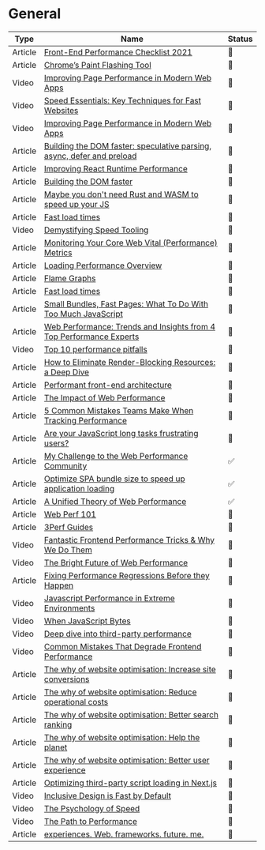 # General

| Type    | Name                                                                                                                                                                             | Status             |
| ------- | -------------------------------------------------------------------------------------------------------------------------------------------------------------------------------- | ------------------ |
| Article | [Front-End Performance Checklist 2021](https://www.smashingmagazine.com/2021/01/front-end-performance-2021-free-pdf-checklist/)                                                  | :bookmark_tabs:    |
| Article | [Chrome’s Paint Flashing Tool](https://engineering.entelo.com/chromes-paint-flashing-tool-b5c880849635)                                                                          | :bookmark_tabs:    |
| Video   | [Improving Page Performance in Modern Web Apps](https://www.youtube.com/watch?v=p_8oR9GFRvQ)                                                                                     | :bookmark_tabs:    |
| Video   | [Speed Essentials: Key Techniques for Fast Websites](https://www.youtube.com/watch?v=reztLS3vomE)                                                                                | :movie_camera:     |
| Video   | [Improving Page Performance in Modern Web Apps](https://vimeo.com/254858694)                                                                                                     | :bookmark_tabs:    |
| Article | [Building the DOM faster: speculative parsing, async, defer and preload](https://hacks.mozilla.org/2017/09/building-the-dom-faster-speculative-parsing-async-defer-and-preload/) | :bookmark_tabs:    |
| Article | [Improving React Runtime Performance](https://medium.com/quintoandar-tech-blog/improving-react-runtime-performance-dec0a5a4ffda)                                                 | :bookmark_tabs:    |
| Article | [Building the DOM faster](https://hacks.mozilla.org/2017/09/building-the-dom-faster-speculative-parsing-async-defer-and-preload/)                                                | :bookmark_tabs:    |
| Article | [Maybe you don't need Rust and WASM to speed up your JS](https://mrale.ph/blog/2018/02/03/maybe-you-dont-need-rust-to-speed-up-your-js.html)                                     | :bookmark_tabs:    |
| Article | [Fast load times](https://web.dev/fast/)                                                                                                                                         | :bookmark_tabs:    |
| Video   | [Demystifying Speed Tooling](https://www.youtube.com/watch?v=mLjxXPHuIJo)                                                                                                        | :movie_camera:     |
| Article | [Monitoring Your Core Web Vital (Performance) Metrics](https://requestmetrics.com/web-performance/monitoring-core-web-vital)                                                     | :bookmark_tabs:    |
| Article | [Loading Performance Overview](https://developers.google.com/web/fundamentals/performance/get-started)                                                                           | :bookmark_tabs:    |
| Article | [Flame Graphs](https://www.brendangregg.com/flamegraphs.html)                                                                                                                    | :bookmark_tabs:    |
| Article | [Fast load times](https://web.dev/fast/)                                                                                                                                         | :bookmark_tabs:    |
| Article | [Small Bundles, Fast Pages: What To Do With Too Much JavaScript](https://calibreapp.com/blog/bundle-size-optimization)                                                           | :bookmark_tabs:    |
| Article | [Web Performance: Trends and Insights from 4 Top Performance Experts](https://cloudinary.com/products/media_optimizer/web-performance-guide)                                     | :bookmark_tabs:    |
| Video   | [Top 10 performance pitfalls](https://www.youtube.com/watch?v=Lh9q3h2khlc)                                                                                                       | :movie_camera:     |
| Article | [How to Eliminate Render-Blocking Resources: a Deep Dive](https://sia.codes/posts/render-blocking-resources/)                                                                    | :bookmark_tabs:    |
| Article | [Performant front-end architecture](https://www.debugbear.com/blog/performant-front-end-architecture)                                                                            | :bookmark_tabs:    |
| Article | [The Impact of Web Performance](https://simplified.dev/performance/impact-of-web-performance)                                                                                    | :bookmark_tabs:    |
| Article | [5 Common Mistakes Teams Make When Tracking Performance](https://calibreapp.com/blog/common-mistakes-in-tracking-speed)                                                          | :bookmark_tabs:    |
| Article | [Are your JavaScript long tasks frustrating users?](https://www.speedcurve.com/blog/javascript-long-tasks/)                                                                      | :bookmark_tabs:    |
| Article | [My Challenge to the Web Performance Community](https://philipwalton.com/articles/my-challenge-to-the-web-performance-community/)                                                | :white_check_mark: |
| Article | [Optimize SPA bundle size to speed up application loading](https://medium.com/miro-engineering/optimize-spa-bundle-size-to-speed-up-application-loading-c988cef57257)            | :white_check_mark: |
| Article | [A Unified Theory of Web Performance](https://calendar.perfplanet.com/2021/a-unified-theory-of-web-performance/)                                                                 | :white_check_mark: |
| Article | [Web Perf 101](https://3perf.com/talks/web-perf-101)                                                                                                                             | :bookmark_tabs:    |
| Article | [3Perf Guides](https://3perf.com/content)                                                                                                                                        | :bookmark_tabs:    |
| Video   | [Fantastic Frontend Performance Tricks & Why We Do Them](https://www.youtube.com/watch?v=pSCHN4oU2JQ&ab_channel=estellevw)                                                       | :movie_camera:     |
| Video   | [The Bright Future of Web Performance](https://www.youtube.com/watch?v=Jz3Fu1o356g&ab_channel=WebConferencesAmsterdam)                                                           | :movie_camera:     |
| Article | [Fixing Performance Regressions Before they Happen](https://netflixtechblog.com/fixing-performance-regressions-before-they-happen-eab2602b86fe)                                  | :bookmark_tabs:    |
| Video   | [Javascript Performance in Extreme Environments](https://www.youtube.com/watch?v=Mk-t189JSe0)                                                                                    | :movie_camera:     |
| Video   | [When JavaScript Bytes](https://www.youtube.com/watch?v=GvUGN0AIfDE)                                                                                                             | :movie_camera:     |
| Video   | [Deep dive into third-party performance](https://www.youtube.com/watch?v=uXv9JFvrnwo)                                                                                            | :movie_camera:     |
| Video   | [Common Mistakes That Degrade Frontend Performance](https://www.youtube.com/watch?v=uVrp_A7rj_I)                                                                                 | :movie_camera:     |
| Article | [The why of website optimisation: Increase site conversions](https://fershad.com/writing/website-optimisation-increase-conversions-engagement/)                                  | :bookmark_tabs:    |
| Article | [The why of website optimisation: Reduce operational costs](https://fershad.com/writing/website-optimisation-reduce-operational-costs/)                                          | :bookmark_tabs:    |
| Article | [The why of website optimisation: Better search ranking](https://fershad.com/writing/website-optimisation-improve-search-ranking/)                                               | :bookmark_tabs:    |
| Article | [The why of website optimisation: Help the planet](https://fershad.com/writing/website-optimisation-reduce-environmental-impact/)                                                | :bookmark_tabs:    |
| Article | [The why of website optimisation: Better user experience](https://fershad.com/writing/website-optimisation-better-user-experience/)                                              | :bookmark_tabs:    |
| Article | [Optimizing third-party script loading in Next.js](https://web.dev/script-component)                                                                                             | :bookmark_tabs:    |
| Video   | [Inclusive Design is Fast by Default](https://www.youtube.com/watch?v=MiXy2x6flww)                                                                                               | :movie_camera:     |
| Video   | [The Psychology of Speed](https://www.youtube.com/watch?v=7i_yQyHdxUo)                                                                                                           | :movie_camera:     |
| Video   | [The Path to Performance](https://www.youtube.com/watch?v=23Fp9V7w_8U&ab_channel=KatieKovalcin)                                                                                  | :movie_camera:     |
| Article | [experiences. Web. frameworks. future. me.](https://igor.dev/posts/experiences-web-frameworks-future-me)                                                                         | :bookmark_tabs:    |

